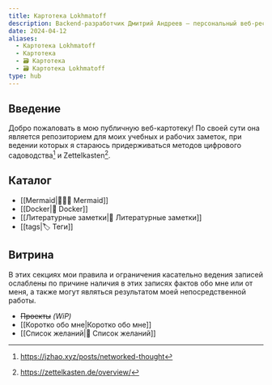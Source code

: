 ```yaml
---
title: Картотека Lokhmatoff
description: Backend-разработчик Дмитрий Андреев — персональный веб-ресурс
date: 2024-04-12
aliases:
  - Картотека Lokhmatoff
  - Картотека
  - 🗃️ Картотека
  - 🗃️ Картотека Lokhmatoff
type: hub
---
```


## Введение

Добро пожаловать в мою публичную веб-картотеку! По своей сути она является репозиторием для моих учебных и рабочих заметок, при ведении которых я стараюсь придерживаться методов цифрового садоводства[^dg] и Zettelkasten[^zk].

## Каталог

- [[Mermaid|🧜🏼‍♀️ Mermaid]]
- [[Docker|🐳 Docker]]
- [[Литературные заметки|📕 Литературные заметки]]
- [[tags|🏷️ Теги]]

## Витрина

В этих секциях мои правила и ограничения касательно ведения записей ослаблены по причине наличия в этих записях фактов обо мне или от меня, а также могут являться результатом моей непосредственной работы.

- ~~Проекты~~ *(WiP)*
- [[Коротко обо мне|Коротко обо мне]]
- [[Список желаний|🎁 Список желаний]]

[^dg]: https://jzhao.xyz/posts/networked-thought
[^zk]: https://zettelkasten.de/overview/

